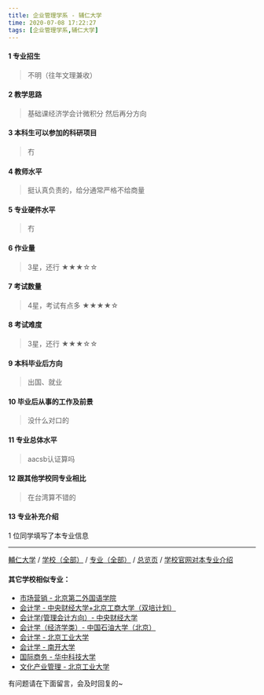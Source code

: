 ```yaml
---
title: 企业管理学系 - 辅仁大学
time: 2020-07-08 17:22:27
tags: [企业管理学系,辅仁大学]
---
```

#### 1 专业招生
> 不明（往年文理兼收）


#### 2 教学思路
> 基础课经济学会计微积分 然后再分方向


#### 3 本科生可以参加的科研项目
>  冇


#### 4 教师水平
> 挺认真负责的，给分通常严格不给商量


#### 5 专业硬件水平
> 冇


#### 6 作业量
> 3星，还行
★★★☆☆


#### 7 考试数量
> 4星，考试有点多
★★★★☆


#### 8 考试难度
> 3星，还行
★★★☆☆


#### 9 本科毕业后方向
> 出国、就业


#### 10 毕业后从事的工作及前景
> 没什么对口的


#### 11 专业总体水平
> aacsb认证算吗


#### 12 跟其他学校同专业相比
> 在台湾算不错的


#### 13 专业补充介绍
> 

1 位同学填写了本专业信息
***
[輔仁大学](http://www.jianshu.com/p/27365f317fe2) / [学校（全部）](http://www.jianshu.com/p/3efa6bcca419) / [专业（全部）](http://www.jianshu.com/p/2d4c6d3552c2) / [总览页](http://www.jianshu.com/p/445daeb4fa00) / [学校官网对本专业介绍](http://www.mba.fju.edu.tw/)

#### 其它学校相似专业：
- [市场营销 - 北京第二外国语学院](http://www.jianshu.com/p/cf0b0e5e8405)
- [会计学 - 中央财经大学+北京工商大学（双培计划）](http://www.jianshu.com/p/efa86b1a5d45)
- [会计学(管理会计方向）- 中央财经大学](http://www.jianshu.com/p/236095812248)
- [会计学（经济学类）- 中国石油大学（北京）](http://www.jianshu.com/p/0f3705d4ade4)
- [会计学 - 北京工业大学](http://www.jianshu.com/p/010c80d0566b)
- [会计学 - 南开大学](http://www.jianshu.com/p/9580eaa61496)
- [国际商务 - 华中科技大学](http://www.jianshu.com/p/9d00ee9d91e8)
- [文化产业管理 - 北京工业大学](http://www.jianshu.com/p/45a980a6b8c6)


有问题请在下面留言，会及时回复的~
